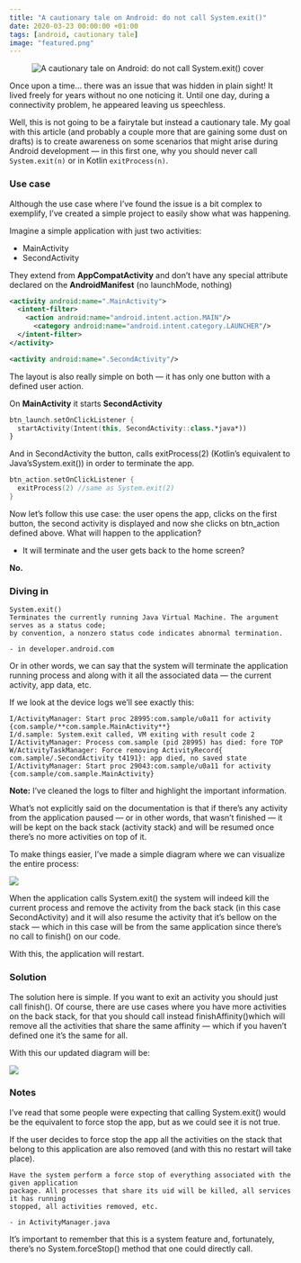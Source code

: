 ```yaml
---
title: "A cautionary tale on Android: do not call System.exit()"
date: 2020-03-23 00:00:00 +01:00
tags: [android, cautionary tale]
image: "featured.png"
---
```


<figure>
<img src="/a-cautionary-tale-on-android-do-not-call-system-exit/featured.png" alt="A cautionary tale on Android: do not call System.exit() cover">
</figure>


Once upon a time… there was an issue that was hidden in plain sight! It lived freely for years without no one noticing it. Until one day, during a connectivity problem, he appeared leaving us speechless.

Well, this is not going to be a fairytale but instead a cautionary tale. My goal with this article (and probably a couple more that are gaining some dust on drafts) is to create awareness on some scenarios that might arise during Android development — in this first one, why you should never call `System.exit(n)` or in Kotlin `exitProcess(n)`.

### Use case

Although the use case where I’ve found the issue is a bit complex to exemplify, I’ve created a simple project to easily show what was happening.

Imagine a simple application with just two activities:
- MainActivity 
- SecondActivity

They extend from **AppCompatActivity** and don’t have any special attribute declared on the **AndroidManifest** (no launchMode, nothing)

```xml
<activity android:name=".MainActivity">
  <intent-filter>
    <action android:name="android.intent.action.MAIN"/>
      <category android:name="android.intent.category.LAUNCHER"/>
  </intent-filter>
</activity>

<activity android:name=".SecondActivity"/>
```

The layout is also really simple on both — it has only one button with a defined user action.

On **MainActivity** it starts **SecondActivity**

```kotlin
btn_launch.setOnClickListener {
  startActivity(Intent(this, SecondActivity::class.*java*))
}
```

And in SecondActivity the button, calls exitProcess(2) (Kotlin’s equivalent to Java’sSystem.exit()) in order to terminate the app.

```kotlin
btn_action.setOnClickListener {
  exitProcess(2) //same as System.exit(2)
}
```

Now let’s follow this use case: the user opens the app, clicks on the first button, the second activity is displayed and now she clicks on btn_action defined above. What will happen to the application?

- It will terminate and the user gets back to the home screen?

**No.**

### Diving in
```
System.exit()
Terminates the currently running Java Virtual Machine. The argument serves as a status code; 
by convention, a nonzero status code indicates abnormal termination.

- in developer.android.com
``` 

Or in other words, we can say that the system will terminate the application running process and along with it all the associated data — the current activity, app data, etc.

If we look at the device logs we’ll see exactly this:

```shell
I/ActivityManager: Start proc 28995:com.sample/u0a11 for activity {com.sample/**com.sample.MainActivity**}
I/d.sample: System.exit called, VM exiting with result code 2
I/ActivityManager: Process com.sample (pid 28995) has died: fore TOP 
W/ActivityTaskManager: Force removing ActivityRecord{ com.sample/.SecondActivity t4191}: app died, no saved state
I/ActivityManager: Start proc 29043:com.sample/u0a11 for activity {com.sample/com.sample.MainActivity}
```

**Note:** I’ve cleaned the logs to filter and highlight the important information.

What’s not explicitly said on the documentation is that if there’s any activity from the application paused — or in other words, that wasn’t finished — it will be kept on the back stack (activity stack) and will be resumed once there’s no more activities on top of it.

To make things easier, I’ve made a simple diagram where we can visualize the entire process:

![](https://cdn-images-1.medium.com/max/3244/1*V2-EuhT_d4Kw7h-tqqkanA.png)

When the application calls System.exit() the system will indeed kill the current process and remove the activity from the back stack (in this case SecondActivity) and it will also resume the activity that it’s bellow on the stack — which in this case will be from the same application since there’s no call to finish() on our code.

With this, the application will restart.

### Solution

The solution here is simple. If you want to exit an activity you should just call finish(). Of course, there are use cases where you have more activities on the back stack, for that you should call instead finishAffinity()which will remove all the activities that share the same affinity — which if you haven’t defined one it’s the same for all.

With this our updated diagram will be:

![](https://cdn-images-1.medium.com/max/3228/1*hf1sQ2q2YTMXfW1DsXf4HQ.png)

### **Notes**

I’ve read that some people were expecting that calling System.exit() would be the equivalent to force stop the app, but as we could see it is not true.

If the user decides to force stop the app all the activities on the stack that belong to this application are also removed (and with this no restart will take place).

```
Have the system perform a force stop of everything associated with the given application 
package. All processes that share its uid will be killed, all services it has running 
stopped, all activities removed, etc.

- in ActivityManager.java
```

It’s important to remember that this is a system feature and, fortunately, there’s no System.forceStop() method that one could directly call.